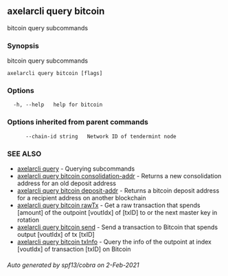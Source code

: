 ## axelarcli query bitcoin

bitcoin query subcommands

### Synopsis

bitcoin query subcommands

```
axelarcli query bitcoin [flags]
```

### Options

```
  -h, --help   help for bitcoin
```

### Options inherited from parent commands

```
      --chain-id string   Network ID of tendermint node
```

### SEE ALSO

- [axelarcli query](axelarcli_query.md)	 - Querying subcommands
- [axelarcli query bitcoin consolidation-addr](axelarcli_query_bitcoin_consolidation-addr.md)	 - Returns a new consolidation address for an old deposit address
- [axelarcli query bitcoin deposit-addr](axelarcli_query_bitcoin_deposit-addr.md)	 - Returns a bitcoin deposit address for a recipient address on another blockchain
- [axelarcli query bitcoin rawTx](axelarcli_query_bitcoin_rawTx.md)	 - Get a raw transaction that spends \[amount\] of the outpoint \[voutIdx\] of \[txID\] to <recipient> or the next master key in rotation
- [axelarcli query bitcoin send](axelarcli_query_bitcoin_send.md)	 - Send a transaction to Bitcoin that spends output \[voutIdx\] of tx \[txID\]
- [axelarcli query bitcoin txInfo](axelarcli_query_bitcoin_txInfo.md)	 - Query the info of the outpoint at index \[voutIdx\] of transaction \[txID\] on Bitcoin

###### Auto generated by spf13/cobra on 2-Feb-2021
